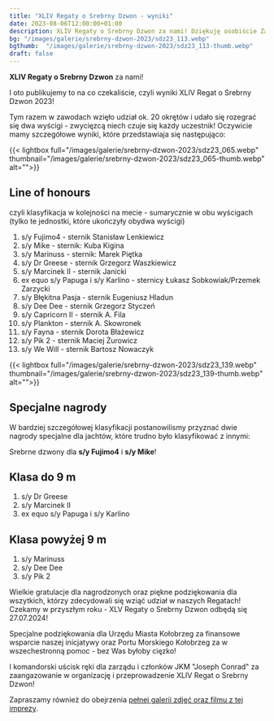 ```yaml
---
title: "XLIV Regaty o Srebrny Dzwon - wyniki"
date: 2023-08-06T12:00:00+01:00
description: XLIV Regaty o Srebrny Dzwon za nami! Dziękuję osobiście Zarządowi JKM “Joseph Conrad” za zaangażowanie i kawał dobrej roboty włożonej w organizacje imprezy! Wyniki!
bg: "/images/galerie/srebrny-dzwon-2023/sdz23_113.webp"
bgthumb:  "/images/galerie/srebrny-dzwon-2023/sdz23_113-thumb.webp"
draft: false
---
```


**XLIV Regaty o Srebrny Dzwon** za nami!

I oto publikujemy to na co czekaliście, czyli wyniki XLIV Regat o Srebrny Dzwon 2023! 

Tym razem w zawodach wzięło udział ok. 20 okrętów i udało się rozegrać się dwa wyścigi - zwycięzcą niech czuje się każdy uczestnik! 
Oczywicie mamy szczegółowe wyniki, które przedstawiaja się następująco:

{{< lightbox full="/images/galerie/srebrny-dzwon-2023/sdz23_065.webp" thumbnail="/images/galerie/srebrny-dzwon-2023/sdz23_065-thumb.webp" alt="">}}

## Line of honours
czyli klasyfikacja w kolejności na  mecie - sumarycznie w obu wyścigach (tylko te jednostki, które ukończyły obydwa wyścigi)

1. s/y Fujimo4 - sternik Stanisław Lenkiewicz
2. s/y Mike - sternik: Kuba Kigina
3. s/y Marinuss - sternik: Marek Piętka
4. s/y Dr Greese - sternik Grzegorz Waszkiewicz
5. s/y Marcinek II - sternik Janicki
6. ex equo s/y Papuga i s/y Karlino - sternicy Łukasz Sobkowiak/Przemek Zarzycki
8. s/y Błękitna Pasja - sternik Eugeniusz Hladun
9. s/y Dee Dee - sternik Grzegorz Styczeń
10. s/y Capricorn II - sternik A. Fila 
11. s/y Plankton - sternik A. Skowronek
12. s/y Fayna - sternik Dorota Błażewicz
13. s/y Pik 2 - sternik Maciej  Żurowicz
14. s/y We Will  - sternik Bartosz Nowaczyk

{{< lightbox full="/images/galerie/srebrny-dzwon-2023/sdz23_139.webp" thumbnail="/images/galerie/srebrny-dzwon-2023/sdz23_139-thumb.webp" alt="">}}

## Specjalne nagrody
W bardziej szczegółowej klasyfikacji postanowilismy przyznać dwie nagrody specjalne dla jachtów, które trudno było klasyfikować z innymi:

Srebrne dzwony dla **s/y Fujimo4** i **s/y Mike**!

## Klasa do 9 m 
1. s/y Dr Greese 
2. s/y Marcinek II 
3. ex equo s/y Papuga i s/y Karlino 

## Klasa powyżej 9 m
1. s/y Marinuss 
2. s/y Dee Dee 
3. s/y Pik 2 


Wielkie gratulacje dla nagrodzonych oraz piękne podziękowania dla wszytkich, którzy zdecydowali się wziąć udział w naszych Regatach! Czekamy w przyszłym roku - XLV Regaty o Srebrny Dzwon odbędą się 27.07.2024!


Specjalne podziękowania dla Urzędu Miasta Kołobrzeg za finansowe wsparcie naszej inicjatywy oraz Portu Morskiego Kołobrzeg za w wszechestronną pomoc - bez Was byłoby cięzko!


I komandorski uścisk ręki dla zarządu i  członków JKM "Joseph Conrad" za zaangazowanie w organizację i przeprowadzenie XLIV Regat o Srebrny Dzwon!

Zapraszamy również do obejrzenia [pełnej galerii zdjęć oraz filmu z tej imprezy](/galerie/srebrny-dzwon-2023).